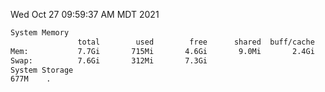 Wed Oct 27 09:59:37 AM MDT 2021
```bash
System Memory
               total        used        free      shared  buff/cache   available
Mem:           7.7Gi       715Mi       4.6Gi       9.0Mi       2.4Gi       6.7Gi
Swap:          7.6Gi       312Mi       7.3Gi
System Storage
677M	.
```
```bash
